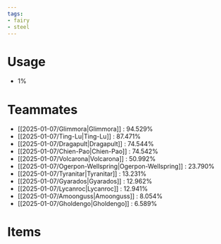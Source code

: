 ```yaml
---
tags:
- fairy
- steel
---
```

# Usage
- 1%
# Teammates
- [[2025-01-07/Glimmora|Glimmora]] : 94.529%
- [[2025-01-07/Ting-Lu|Ting-Lu]] : 87.471%
- [[2025-01-07/Dragapult|Dragapult]] : 74.544%
- [[2025-01-07/Chien-Pao|Chien-Pao]] : 74.542%
- [[2025-01-07/Volcarona|Volcarona]] : 50.992%
- [[2025-01-07/Ogerpon-Wellspring|Ogerpon-Wellspring]] : 23.790%
- [[2025-01-07/Tyranitar|Tyranitar]] : 13.231%
- [[2025-01-07/Gyarados|Gyarados]] : 12.962%
- [[2025-01-07/Lycanroc|Lycanroc]] : 12.941%
- [[2025-01-07/Amoonguss|Amoonguss]] : 8.054%
- [[2025-01-07/Gholdengo|Gholdengo]] : 6.589%
# Items